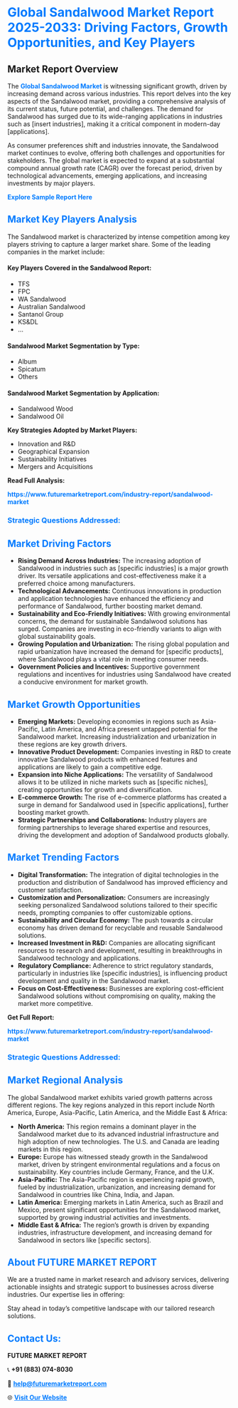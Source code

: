 <h1 style="color: #007BFF;">Global Sandalwood Market Report 2025-2033: Driving Factors, Growth Opportunities, and Key Players</h1>

<section id="overview">
<h2>Market Report Overview</h2>
<p>The <a href="https://www.futuremarketreport.com/industry-report/sandalwood-market" style="color: #007BFF; text-decoration: none;"><strong>Global Sandalwood Market</strong></a> is witnessing significant growth, driven by increasing demand across various industries. This report delves into the key aspects of the Sandalwood market, providing a comprehensive analysis of its current status, future potential, and challenges. The demand for Sandalwood has surged due to its wide-ranging applications in industries such as [insert industries], making it a critical component in modern-day [applications].</p>
<p>As consumer preferences shift and industries innovate, the Sandalwood market continues to evolve, offering both challenges and opportunities for stakeholders. The global market is expected to expand at a substantial compound annual growth rate (CAGR) over the forecast period, driven by technological advancements, emerging applications, and increasing investments by major players.</p>
</section>

<section id="overview">
<p><a href="https://www.futuremarketreport.com/request-sample/reportId=105623" style="color: #007BFF; text-decoration: none;"><strong>Explore Sample Report Here</strong></a></p>
</section>

<section id="key-players">
<h2 style="color: #007BFF;">Market Key Players Analysis</h2>
<p>The Sandalwood market is characterized by intense competition among key players striving to capture a larger market share. Some of the leading companies in the market include:</p>
<h4>Key Players Covered in the Sandalwood Report:</h4>
<ul><li>TFS</li><li>FPC</li><li>WA Sandalwood</li><li>Australian Sandalwood</li><li>Santanol Group</li><li>KS&amp;DL</li><li>...</li></ul>
<h4>Sandalwood Market Segmentation by Type:</h4>
<ul><li>Album</li><li>Spicatum</li><li>Others</li></ul>

<h4>Sandalwood Market Segmentation by Application:</h4>
<ul><li>Sandalwood Wood</li><li>Sandalwood Oil</li></ul>
<p><strong>Key Strategies Adopted by Market Players:</strong></p>
<ul>
<li>Innovation and R&D</li>
<li>Geographical Expansion</li>
<li>Sustainability Initiatives</li>
<li>Mergers and Acquisitions</li>
</ul>
</section>

<section>
<p><strong>Read Full Analysis: </strong></p><a href="https://www.futuremarketreport.com/industry-report/sandalwood-market" style="color: #007BFF; text-decoration: none;"><strong>https://www.futuremarketreport.com/industry-report/sandalwood-market</strong></a>
<h3 style="color: #007BFF;">Strategic Questions Addressed:</h3>
</section>

<section id="driving-factors">
<h2 style="color: #007BFF;">Market Driving Factors</h2>
<ul>
<li><strong>Rising Demand Across Industries:</strong> The increasing adoption of Sandalwood in industries such as [specific industries] is a major growth driver. Its versatile applications and cost-effectiveness make it a preferred choice among manufacturers.</li>
<li><strong>Technological Advancements:</strong> Continuous innovations in production and application technologies have enhanced the efficiency and performance of Sandalwood, further boosting market demand.</li>
<li><strong>Sustainability and Eco-Friendly Initiatives:</strong> With growing environmental concerns, the demand for sustainable Sandalwood solutions has surged. Companies are investing in eco-friendly variants to align with global sustainability goals.</li>
<li><strong>Growing Population and Urbanization:</strong> The rising global population and rapid urbanization have increased the demand for [specific products], where Sandalwood plays a vital role in meeting consumer needs.</li>
<li><strong>Government Policies and Incentives:</strong> Supportive government regulations and incentives for industries using Sandalwood have created a conducive environment for market growth.</li>
</ul>
</section>

<section id="growth-opportunities">
<h2 style="color: #007BFF;">Market Growth Opportunities</h2>
<ul>
<li><strong>Emerging Markets:</strong> Developing economies in regions such as Asia-Pacific, Latin America, and Africa present untapped potential for the Sandalwood market. Increasing industrialization and urbanization in these regions are key growth drivers.</li>
<li><strong>Innovative Product Development:</strong> Companies investing in R&D to create innovative Sandalwood products with enhanced features and applications are likely to gain a competitive edge.</li>
<li><strong>Expansion into Niche Applications:</strong> The versatility of Sandalwood allows it to be utilized in niche markets such as [specific niches], creating opportunities for growth and diversification.</li>
<li><strong>E-commerce Growth:</strong> The rise of e-commerce platforms has created a surge in demand for Sandalwood used in [specific applications], further boosting market growth.</li>
<li><strong>Strategic Partnerships and Collaborations:</strong> Industry players are forming partnerships to leverage shared expertise and resources, driving the development and adoption of Sandalwood products globally.</li>
</ul>
</section>

<section id="trending-factors">
<h2 style="color: #007BFF;">Market Trending Factors</h2>
<ul>
<li><strong>Digital Transformation:</strong> The integration of digital technologies in the production and distribution of Sandalwood has improved efficiency and customer satisfaction.</li>
<li><strong>Customization and Personalization:</strong> Consumers are increasingly seeking personalized Sandalwood solutions tailored to their specific needs, prompting companies to offer customizable options.</li>
<li><strong>Sustainability and Circular Economy:</strong> The push towards a circular economy has driven demand for recyclable and reusable Sandalwood solutions.</li>
<li><strong>Increased Investment in R&D:</strong> Companies are allocating significant resources to research and development, resulting in breakthroughs in Sandalwood technology and applications.</li>
<li><strong>Regulatory Compliance:</strong> Adherence to strict regulatory standards, particularly in industries like [specific industries], is influencing product development and quality in the Sandalwood market.</li>
<li><strong>Focus on Cost-Effectiveness:</strong> Businesses are exploring cost-efficient Sandalwood solutions without compromising on quality, making the market more competitive.</li>
</ul>
</section>

<section>
<p><strong>Get Full Report: </strong></p><a href="https://www.futuremarketreport.com/industry-report/sandalwood-market" style="color: #007BFF; text-decoration: none;"><strong>https://www.futuremarketreport.com/industry-report/sandalwood-market</strong></a>
<h3 style="color: #007BFF;">Strategic Questions Addressed:</h3>
</section>


<section id="regional-analysis">
<h2 style="color: #007BFF;">Market Regional Analysis</h2>
<p>The global Sandalwood market exhibits varied growth patterns across different regions. The key regions analyzed in this report include North America, Europe, Asia-Pacific, Latin America, and the Middle East & Africa:</p>
<ul>
<li><strong>North America:</strong> This region remains a dominant player in the Sandalwood market due to its advanced industrial infrastructure and high adoption of new technologies. The U.S. and Canada are leading markets in this region.</li>
<li><strong>Europe:</strong> Europe has witnessed steady growth in the Sandalwood market, driven by stringent environmental regulations and a focus on sustainability. Key countries include Germany, France, and the U.K.</li>
<li><strong>Asia-Pacific:</strong> The Asia-Pacific region is experiencing rapid growth, fueled by industrialization, urbanization, and increasing demand for Sandalwood in countries like China, India, and Japan.</li>
<li><strong>Latin America:</strong> Emerging markets in Latin America, such as Brazil and Mexico, present significant opportunities for the Sandalwood market, supported by growing industrial activities and investments.</li>
<li><strong>Middle East & Africa:</strong> The region’s growth is driven by expanding industries, infrastructure development, and increasing demand for Sandalwood in sectors like [specific sectors].</li>
</ul>
</section>

<footer>
<h2 style="color: #007BFF;">About FUTURE MARKET REPORT</h2>
<p>We are a trusted name in market research and advisory services, delivering actionable insights and strategic support to businesses across diverse industries. Our expertise lies in offering:</p>

<p>Stay ahead in today’s competitive landscape with our tailored research solutions.</p>

<h2 style="color: #007BFF;">Contact Us:</h2>
<p><strong>FUTURE MARKET REPORT</strong></p>
<p>📞 <strong>+91 (883) 074-8030</strong></p>
<p>📧 <strong><a href="mailto:help@futuremarketreport.com" style="color: #007BFF;">help@futuremarketreport.com</a></strong></p>
<p>🌐 <strong><a href="https://www.futuremarketreport.com/" style="color: #007BFF;">Visit Our Website</a></strong></p>
</footer>